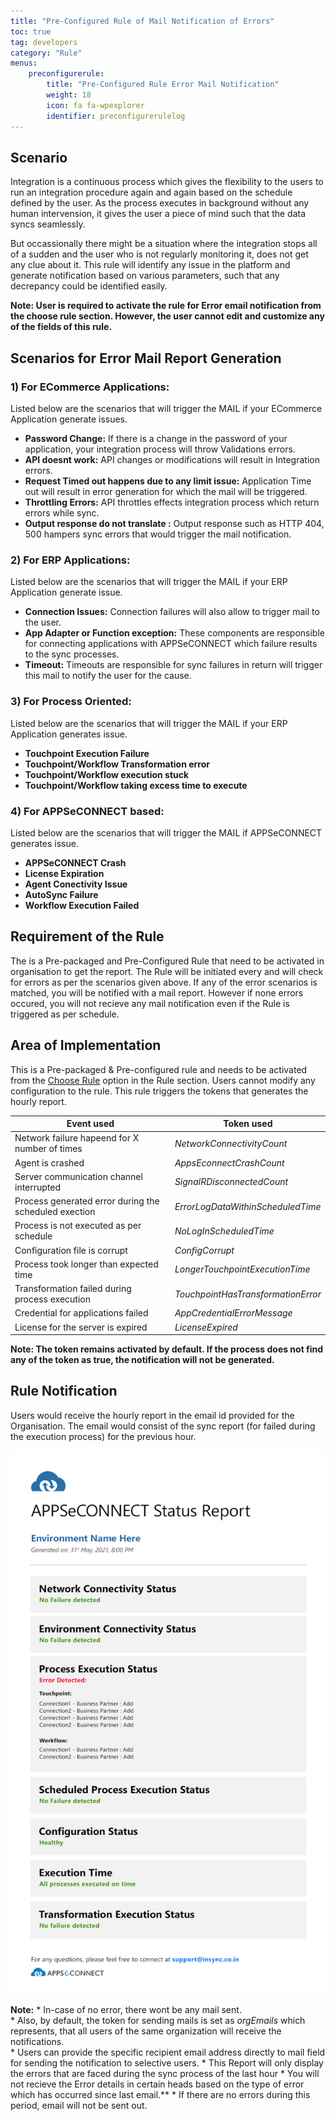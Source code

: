 ```yaml
---
title: "Pre-Configured Rule of Mail Notification of Errors"
toc: true
tag: developers
category: "Rule"
menus: 
    preconfigurerule:
        title: "Pre-Configured Rule Error Mail Notification"
        weight: 18
        icon: fa fa-wpexplorer
        identifier: preconfigurerulelog
---
```


## Scenario

Integration is a continuous process which gives the flexibility to the users to run an integration procedure again and again
based on the schedule defined by the user. As the process executes in background without any human intervension, it gives 
the user a piece of mind such that the data syncs seamlessly. 

But occassionally there might be a situation where the integration stops all of a sudden and the user who is not regularly monitoring
it, does not get any clue about it. This rule will identify any issue in the platform and generate notification
based on various parameters, such that any decrepancy could be identified easily.

**Note: User is required to activate the rule for Error email notification from the choose rule 
section. However, the user cannot edit and customize any of the fields of this rule.** 


## Scenarios for Error Mail Report Generation

### 1) For ECommerce Applications:

Listed below are the scenarios that will trigger the MAIL if your ECommerce Application generate issues.

- **Password Change:** If there is a change in the password of your application, your integration process will throw Validations errors.
- **API doesnt work:** API changes or modifications will result in Integration errors.
- **Request Timed out happens due to any limit issue:** Application Time out will result in error generation for which the mail will be triggered.
- **Throttling Errors:** API throttles effects integration process which return errors while sync.
- **Output response do not translate :** Output response such as HTTP 404, 500 hampers sync errors that would trigger the mail notification.

### 2) For ERP Applications:

Listed below are the scenarios that will trigger the MAIL if your ERP Application generate issue.

- **Connection Issues:** Connection failures will also allow to trigger mail to the user.
- **App Adapter or Function exception:** These components are responsible for connecting applications with APPSeCONNECT which failure results to the sync processes.
- **Timeout:** Timeouts are responsible for sync failures in return will trigger this mail to notify the user for the cause.

### 3) For Process Oriented:

Listed below are the scenarios that will trigger the MAIL if your ERP Application generates issue.

- **Touchpoint Execution Failure**
- **Touchpoint/Workflow Transformation error**
- **Touchpoint/Workflow execution stuck**
- **Touchpoint/Workflow taking excess time to execute**

### 4) For APPSeCONNECT based:

Listed below are the scenarios that will trigger the MAIL if APPSeCONNECT generates issue.

- **APPSeCONNECT Crash**
- **License Expiration**
- **Agent Conectivity Issue**
- **AutoSync Failure**
- **Workflow Execution Failed**

## Requirement of the Rule

The is a Pre-packaged and Pre-Configured Rule that need to be activated in organisation to get the report. 
The Rule will be initiated every and will check for errors as per the scenarios given above. If any of the error scenarios is matched, 
you will be notified with a mail report. However if none errors occured, you will not recieve any mail notification even if the Rule is triggered as per schedule.

## Area of Implementation

This is a Pre-packaged & Pre-configured rule and needs to be activated from the [Choose Rule](/rule/choose-rule/) option in the Rule section. 
Users cannot modify any configuration to the rule. This rule triggers the tokens that generates the hourly report.

|Event used|Token used |
|---|---|
|Network failure hapeend for X number of times|${NetworkConnectivityCount}$|
|Agent is crashed|${AppsEconnectCrashCount}$|
|Server communication channel interrupted|${SignalRDisconnectedCount}$|
|Process generated error during the scheduled exection|${ErrorLogDataWithinScheduledTime}$|
|Process is not executed as per schedule|${NoLogInScheduledTime}$|
|Configuration file is corrupt|${ConfigCorrupt}$|
|Process took longer than expected time|${LongerTouchpointExecutionTime}$|
|Transformation failed during process execution|${TouchpointHasTransformationError}$|
|Credential for applications failed|${AppCredentialErrorMessage}$|
|License for the server is expired|${LicenseExpired}$|

**Note: The token remains activated by default. If the process does not find any of the token as true, the notification will not be generated.**


## Rule Notification
Users would receive the hourly report in the email id provided for the Organisation. The email would consist 
of the sync report (for failed during the execution process) for the previous hour. 

![errormailnotification1](/staticfiles/rules/media/appseconnect-status-report.jpg)

**Note:**
        * In-case of no error, there wont be any mail sent.           
        * Also, by default, the token for sending mails is set as ${orgEmails}$ which represents, that all users of the same organization will receive the notifications.       
        * Users can provide the specific recipient email address directly to mail field for sending the notification to selective users.
        * This Report will only display the errors that are faced during the sync process of the last hour
        * You will not recieve the Error details in certain heads based on the type of error which has occurred since last email.**
        * If there are no errors during this period, email will not be sent out.
